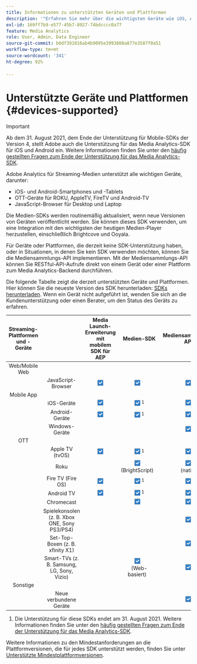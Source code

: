 ```yaml
---
title: Informationen zu unterstützten Geräten und Plattformen
description: '"Erfahren Sie mehr über die wichtigsten Geräte wie iOS, Android, OTT-Geräte und JavaScript-Browser, die Adobe Analytics for Streaming Media unterstützt."'
exl-id: 169ff7b9-e577-45b7-8927-74bdcccc0a77
feature: Media Analytics
role: User, Admin, Data Engineer
source-git-commit: b6df391016ab4b9095e3993808a877e3587f0a51
workflow-type: tm+mt
source-wordcount: '341'
ht-degree: 92%

---
```


# Unterstützte Geräte und Plattformen {#devices-supported}

>[!IMPORTANT]
>
>Ab dem 31. August 2021, dem Ende der Unterstützung für Mobile-SDKs der Version 4, stellt Adobe auch die Unterstützung für das Media Analytics-SDK für iOS und Android ein.  Weitere Informationen finden Sie unter den [häufig gestellten Fragen zum Ende der Unterstützung für das Media Analytics-SDK](/help/sdk-implement/end-of-support-faqs.md).

Adobe Analytics für Streaming-Medien unterstützt alle wichtigen Geräte, darunter:

* iOS- und Android-Smartphones und -Tablets
* OTT-Geräte für ROKU, AppleTV, FireTV und Android-TV
* JavaScript-Browser für Desktop und Laptop

Die Medien-SDKs werden routinemäßig aktualisiert, wenn neue Versionen von Geräten veröffentlicht werden. Sie können dieses SDK verwenden, um eine Integration mit den wichtigsten der heutigen Medien-Player herzustellen, einschließlich Brightcove und Ooyala.

Für Geräte oder Plattformen, die derzeit keine SDK-Unterstützung haben, oder in Situationen, in denen Sie kein SDK verwenden möchten, können Sie die Mediensammlungs-API implementieren. Mit der Mediensammlungs-API können Sie RESTful-API-Aufrufe direkt von einem Gerät oder einer Plattform zum Media Analytics-Backend durchführen.

Die folgende Tabelle zeigt die derzeit unterstützten Geräte und Plattformen. Hier können Sie die neueste Version des SDK herunterladen: [SDKs herunterladen](https://experienceleague.adobe.com/docs/media-analytics/using/sdk-implement/download-sdks.html?lang=de). Wenn ein Gerät nicht aufgeführt ist, wenden Sie sich an die Kundenunterstützung oder einen Berater, um den Status des Geräts zu erfahren.

| Streaming-Plattformen und -Geräte |  | Media Launch-Erweiterung mit mobilem SDK für AEP | Medien-SDK | Mediensammlungs-API |
|:---------------------------:|:-----------------------------------------------:|:----------------------------:|:-------------------:|:--------------------:|
| Web/Mobile Web |  |  |  |  |
|  | JavaScript-Browser | ![](/help/assets/icon-blue-check.png) | ![](/help/assets/icon-blue-check.png)    | ![](/help/assets/icon-blue-check.png) |
| Mobile App |  |  |  |  |
|  | iOS-Geräte | ![](/help/assets/icon-blue-check.png) | ![](/help/assets/icon-blue-check.png) <sup>1</sup> | ![](/help/assets/icon-blue-check.png) |
|  | Android-Geräte | ![](/help/assets/icon-blue-check.png) | ![](/help/assets/icon-blue-check.png) <sup>1</sup> | ![](/help/assets/icon-blue-check.png) |
|  | Windows-Geräte |  |  | ![](/help/assets/icon-blue-check.png) |
| OTT |  |  |  |  |
|  | Apple TV (tvOS) | ![](/help/assets/icon-blue-check.png) | ![](/help/assets/icon-blue-check.png) <sup>1</sup> | ![](/help/assets/icon-blue-check.png) |
|  | Roku |  | ![](/help/assets/icon-blue-check.png)   <br>(BrightScript)    | ![](/help/assets/icon-blue-check.png)<br>(nativ) |
|  | Fire TV (Fire OS) | ![](/help/assets/icon-blue-check.png) | ![](/help/assets/icon-blue-check.png) <sup>1</sup> | ![](/help/assets/icon-blue-check.png) |
|  | Android TV | ![](/help/assets/icon-blue-check.png) | ![](/help/assets/icon-blue-check.png) <sup>1</sup> | ![](/help/assets/icon-blue-check.png) |
|  | Chromecast |  | ![](/help/assets/icon-blue-check.png)    | ![](/help/assets/icon-blue-check.png) |
|  | Spielekonsolen (z. B. Xbox ONE, Sony PS3/PS4) |  |  | ![](/help/assets/icon-blue-check.png) |
|  | Set-Top-Boxen (z. B. xfinity X1) |  |  | ![](/help/assets/icon-blue-check.png) |
|  | Smart-TVs (z. B. Samsung, LG, Sony, Vizio) |  | ![](/help/assets/icon-blue-check.png)   <br>(Web-basiert)    | ![](/help/assets/icon-blue-check.png) |
| Sonstige |  |  |  |  |
|  | Neue verbundene Geräte |  |  | ![](/help/assets/icon-blue-check.png) |

1. Die Unterstützung für diese SDKs endet am 31. August 2021. Weitere Informationen finden Sie unter den [häufig gestellten Fragen zum Ende der Unterstützung für das Media Analytics-SDK](/help/sdk-implement/end-of-support-faqs.md).

Weitere Informationen zu den Mindestanforderungen an die Plattformversionen, die für jedes SDK unterstützt werden, finden Sie unter [Unterstützte Mindestplattformversionen](https://experienceleague.adobe.com/docs/media-analytics/using/sdk-implement/setup/setup-overview.html?lang=de).
